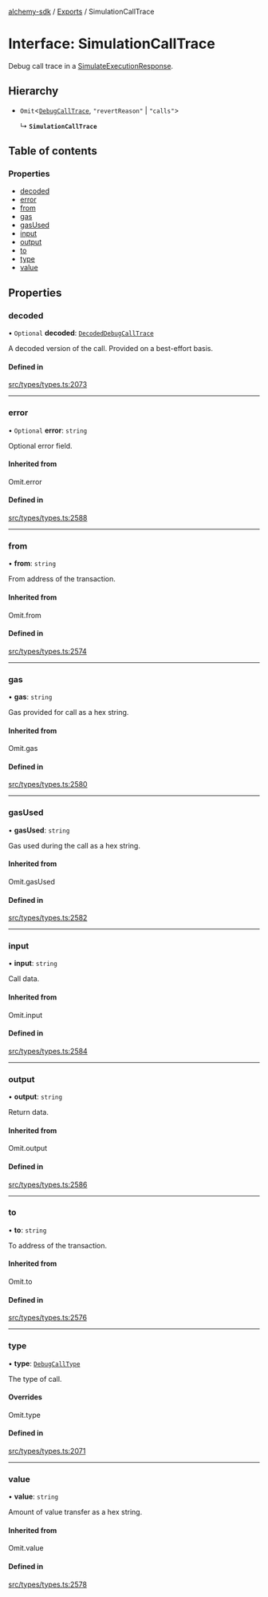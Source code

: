 [alchemy-sdk](../README.md) / [Exports](../modules.md) / SimulationCallTrace

# Interface: SimulationCallTrace

Debug call trace in a [SimulateExecutionResponse](SimulateExecutionResponse.md).

## Hierarchy

- `Omit`<[`DebugCallTrace`](DebugCallTrace.md), ``"revertReason"`` \| ``"calls"``\>

  ↳ **`SimulationCallTrace`**

## Table of contents

### Properties

- [decoded](SimulationCallTrace.md#decoded)
- [error](SimulationCallTrace.md#error)
- [from](SimulationCallTrace.md#from)
- [gas](SimulationCallTrace.md#gas)
- [gasUsed](SimulationCallTrace.md#gasused)
- [input](SimulationCallTrace.md#input)
- [output](SimulationCallTrace.md#output)
- [to](SimulationCallTrace.md#to)
- [type](SimulationCallTrace.md#type)
- [value](SimulationCallTrace.md#value)

## Properties

### decoded

• `Optional` **decoded**: [`DecodedDebugCallTrace`](DecodedDebugCallTrace.md)

A decoded version of the call. Provided on a best-effort basis.

#### Defined in

[src/types/types.ts:2073](https://github.com/alchemyplatform/alchemy-sdk-js/blob/5992f68/src/types/types.ts#L2073)

___

### error

• `Optional` **error**: `string`

Optional error field.

#### Inherited from

Omit.error

#### Defined in

[src/types/types.ts:2588](https://github.com/alchemyplatform/alchemy-sdk-js/blob/5992f68/src/types/types.ts#L2588)

___

### from

• **from**: `string`

From address of the transaction.

#### Inherited from

Omit.from

#### Defined in

[src/types/types.ts:2574](https://github.com/alchemyplatform/alchemy-sdk-js/blob/5992f68/src/types/types.ts#L2574)

___

### gas

• **gas**: `string`

Gas provided for call as a hex string.

#### Inherited from

Omit.gas

#### Defined in

[src/types/types.ts:2580](https://github.com/alchemyplatform/alchemy-sdk-js/blob/5992f68/src/types/types.ts#L2580)

___

### gasUsed

• **gasUsed**: `string`

Gas used during the call as a hex string.

#### Inherited from

Omit.gasUsed

#### Defined in

[src/types/types.ts:2582](https://github.com/alchemyplatform/alchemy-sdk-js/blob/5992f68/src/types/types.ts#L2582)

___

### input

• **input**: `string`

Call data.

#### Inherited from

Omit.input

#### Defined in

[src/types/types.ts:2584](https://github.com/alchemyplatform/alchemy-sdk-js/blob/5992f68/src/types/types.ts#L2584)

___

### output

• **output**: `string`

Return data.

#### Inherited from

Omit.output

#### Defined in

[src/types/types.ts:2586](https://github.com/alchemyplatform/alchemy-sdk-js/blob/5992f68/src/types/types.ts#L2586)

___

### to

• **to**: `string`

To address of the transaction.

#### Inherited from

Omit.to

#### Defined in

[src/types/types.ts:2576](https://github.com/alchemyplatform/alchemy-sdk-js/blob/5992f68/src/types/types.ts#L2576)

___

### type

• **type**: [`DebugCallType`](../enums/DebugCallType.md)

The type of call.

#### Overrides

Omit.type

#### Defined in

[src/types/types.ts:2071](https://github.com/alchemyplatform/alchemy-sdk-js/blob/5992f68/src/types/types.ts#L2071)

___

### value

• **value**: `string`

Amount of value transfer as a hex string.

#### Inherited from

Omit.value

#### Defined in

[src/types/types.ts:2578](https://github.com/alchemyplatform/alchemy-sdk-js/blob/5992f68/src/types/types.ts#L2578)
